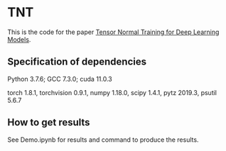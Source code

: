 # TNT

This is the code for the paper [Tensor Normal Training for Deep Learning Models][tnt-paper].

[tnt-paper]: https://arxiv.org/abs/2106.02925

## Specification of dependencies

Python 3.7.6;
GCC 7.3.0;
cuda 11.0.3

torch 1.8.1,
torchvision 0.9.1,
numpy 1.18.0,
scipy 1.4.1,
pytz 2019.3,
psutil 5.6.7


## How to get results

See Demo.ipynb for results and command to produce the results.


